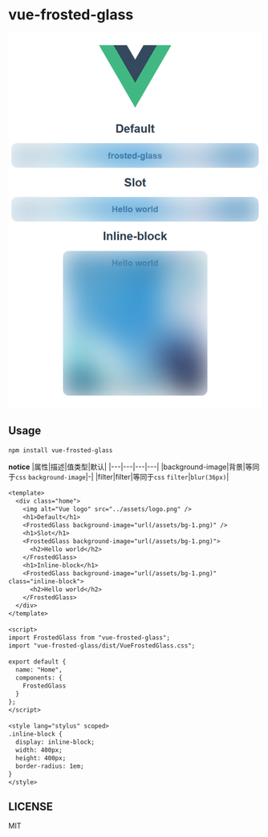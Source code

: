 # vue-frosted-glass

![usage](usage.png)

## Usage

```sh
npm install vue-frosted-glass
```

**notice**
|属性|描述|值类型|默认|
|---|---|---|---|
|background-image|背景|等同于`css` `background-image`|-|
|filter|filter|等同于`css` `filter`|`blur(36px)`|

```vue
<template>
  <div class="home">
    <img alt="Vue logo" src="../assets/logo.png" />
    <h1>Default</h1>
    <FrostedGlass background-image="url(/assets/bg-1.png)" />
    <h1>Slot</h1>
    <FrostedGlass background-image="url(/assets/bg-1.png)">
      <h2>Hello world</h2>
    </FrostedGlass>
    <h1>Inline-block</h1>
    <FrostedGlass background-image="url(/assets/bg-1.png)" class="inline-block">
      <h2>Hello world</h2>
    </FrostedGlass>
  </div>
</template>

<script>
import FrostedGlass from "vue-frosted-glass";
import "vue-frosted-glass/dist/VueFrostedGlass.css";

export default {
  name: "Home",
  components: {
    FrostedGlass
  }
};
</script>

<style lang="stylus" scoped>
.inline-block {
  display: inline-block;
  width: 400px;
  height: 400px;
  border-radius: 1em;
}
</style>
```

## LICENSE

MIT
